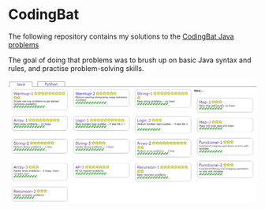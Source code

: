 # CodingBat

The following repository contains my solutions to the [CodingBat Java problems](https://codingbat.com/java)

The goal of doing that problems was to brush up on basic Java syntax and rules, and practise problem-solving skills.

![codingBatImage](codingBatImg.PNG)
